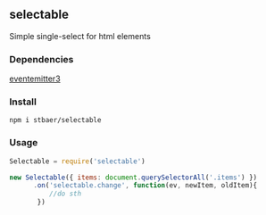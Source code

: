 ## selectable
Simple single-select for html elements

### Dependencies
[eventemitter3](git://github.com/primus/EventEmitter3.git)

### Install

```
npm i stbaer/selectable
```

### Usage

```js
Selectable = require('selectable')

new Selectable({ items: document.querySelectorAll('.items') })
      .on('selectable.change', function(ev, newItem, oldItem){
          //do sth
       })
```

